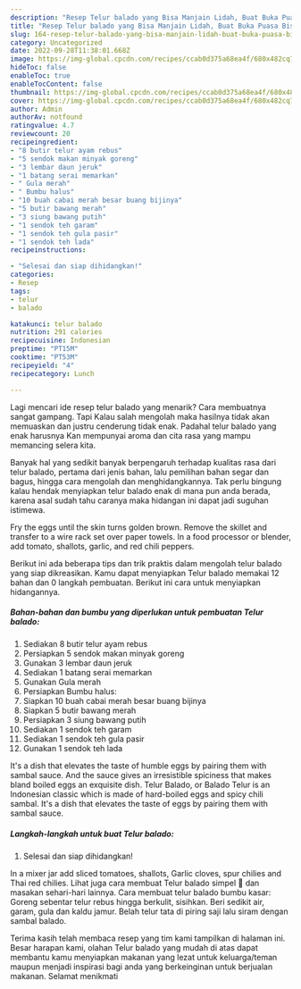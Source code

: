```yaml
---
description: "Resep Telur balado yang Bisa Manjain Lidah, Buat Buka Puasa Bisa Manjain Lidah"
title: "Resep Telur balado yang Bisa Manjain Lidah, Buat Buka Puasa Bisa Manjain Lidah"
slug: 164-resep-telur-balado-yang-bisa-manjain-lidah-buat-buka-puasa-bisa-manjain-lidah
category: Uncategorized
date: 2022-09-28T11:38:01.668Z
image: https://img-global.cpcdn.com/recipes/ccab0d375a68ea4f/680x482cq70/telur-balado-foto-resep-utama.jpg
hideToc: false
enableToc: true
enableTocContent: false
thumbnail: https://img-global.cpcdn.com/recipes/ccab0d375a68ea4f/680x482cq70/telur-balado-foto-resep-utama.jpg
cover: https://img-global.cpcdn.com/recipes/ccab0d375a68ea4f/680x482cq70/telur-balado-foto-resep-utama.jpg
author: Admin
authorAv: notfound
ratingvalue: 4.7
reviewcount: 20
recipeingredient:
- "8 butir telur ayam rebus"
- "5 sendok makan minyak goreng"
- "3 lembar daun jeruk"
- "1 batang serai memarkan"
- " Gula merah"
- " Bumbu halus"
- "10 buah cabai merah besar buang bijinya"
- "5 butir bawang merah"
- "3 siung bawang putih"
- "1 sendok teh garam"
- "1 sendok teh gula pasir"
- "1 sendok teh lada"
recipeinstructions:

- "Selesai dan siap dihidangkan!"
categories:
- Resep
tags:
- telur
- balado

katakunci: telur balado 
nutrition: 291 calories
recipecuisine: Indonesian
preptime: "PT15M"
cooktime: "PT53M"
recipeyield: "4"
recipecategory: Lunch

---
```



Lagi mencari ide resep telur balado yang menarik? Cara membuatnya sangat gampang. Tapi Kalau salah mengolah maka hasilnya tidak akan memuaskan dan justru cenderung tidak enak. Padahal telur balado yang enak harusnya Kan mempunyai aroma dan cita rasa yang mampu memancing selera kita.


Banyak hal yang sedikit banyak berpengaruh terhadap kualitas rasa dari telur balado, pertama dari jenis bahan, lalu pemilihan bahan segar dan bagus, hingga cara mengolah dan menghidangkannya. Tak perlu bingung kalau hendak menyiapkan telur balado enak di mana pun anda berada, karena asal sudah tahu caranya maka hidangan ini dapat jadi suguhan istimewa.

Fry the eggs until the skin turns golden brown. Remove the skillet and transfer to a wire rack set over paper towels. In a food processor or blender, add tomato, shallots, garlic, and red chili peppers.


Berikut ini ada beberapa tips dan trik praktis dalam mengolah telur balado yang siap dikreasikan. Kamu dapat menyiapkan Telur balado memakai 12 bahan dan 0 langkah pembuatan. Berikut ini cara untuk menyiapkan hidangannya.

<!--inarticleads1-->

##### Bahan-bahan dan bumbu yang diperlukan untuk pembuatan Telur balado:

1. Sediakan 8 butir telur ayam rebus
1. Persiapkan 5 sendok makan minyak goreng
1. Gunakan 3 lembar daun jeruk
1. Sediakan 1 batang serai memarkan
1. Gunakan  Gula merah
1. Persiapkan  Bumbu halus:
1. Siapkan 10 buah cabai merah besar buang bijinya
1. Siapkan 5 butir bawang merah
1. Persiapkan 3 siung bawang putih
1. Sediakan 1 sendok teh garam
1. Sediakan 1 sendok teh gula pasir
1. Gunakan 1 sendok teh lada


It&#39;s a dish that elevates the taste of humble eggs by pairing them with sambal sauce. And the sauce gives an irresistible spiciness that makes bland boiled eggs an exquisite dish. Telur Balado, or Balado Telur is an Indonesian classic which is made of hard-boiled eggs and spicy chili sambal. It&#39;s a dish that elevates the taste of eggs by pairing them with sambal sauce. 

<!--inarticleads2-->

##### Langkah-langkah untuk buat Telur balado:


1. Selesai dan siap dihidangkan!

In a mixer jar add sliced tomatoes, shallots, Garlic cloves, spur chilies and Thai red chilies. Lihat juga cara membuat Telur balado simpel 🤤 dan masakan sehari-hari lainnya. Cara membuat telur balado bumbu kasar: Goreng sebentar telur rebus hingga berkulit, sisihkan. Beri sedikit air, garam, gula dan kaldu jamur. Belah telur tata di piring saji lalu siram dengan sambal balado. 

Terima kasih telah membaca resep yang tim kami tampilkan di halaman ini. Besar harapan kami, olahan Telur balado yang mudah di atas dapat membantu kamu menyiapkan makanan yang lezat untuk keluarga/teman maupun menjadi inspirasi bagi anda yang berkeinginan untuk berjualan makanan. Selamat menikmati
